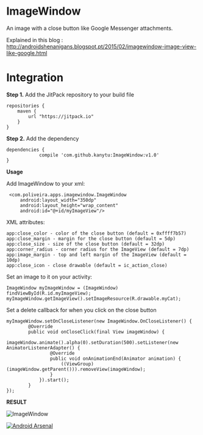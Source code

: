 # ImageWindow
An image with a close button like Google Messenger attachments.

Explained in this blog : http://androidshenanigans.blogspot.pt/2015/02/imagewindow-image-view-like-google.html



**Integration**
====

**Step 1.** Add the JitPack repository to your build file

   	repositories {
   	    maven {
   	        url "https://jitpack.io"
   	    }
   	}
   	
**Step 2.** Add the dependency

    dependencies {
    	        compile 'com.github.kanytu:ImageWindow:v1.0'
    }




**Usage**

 Add ImageWindow to your xml:

     <com.poliveira.apps.imagewindow.ImageWindow
         android:layout_width="350dp"
         android:layout_height="wrap_content"
         android:id="@+id/myImageView"/>

XML attributes:

    app:close_color - color of the close button (default = 0xffff7b57)
    app:close_margin - margin for the close button (default = 5dp)
    app:close_size - size of the close button (default = 32dp)
    app:corner_radius - corner radius for the ImageView (default = 7dp)
    app:image_margin - top and left margin of the ImageView (default = 10dp)
    app:close_icon - close drawable (default = ic_action_close)

Set an image to it on your activity:

    ImageWindow myImageWindow = (ImageWindow) findViewById(R.id.myImageView);
    myImageWindow.getImageView().setImageResource(R.drawable.myCat);

Set a delete callback for when you click on the close button

    myImageWindow.setOnCloseListener(new ImageWindow.OnCloseListener() {
            @Override
            public void onCloseClick(final View imageWindow) {
                imageWindow.animate().alpha(0).setDuration(500).setListener(new AnimatorListenerAdapter() {
                    @Override
                    public void onAnimationEnd(Animator animation) {
                        ((ViewGroup) (imageWindow.getParent())).removeView(imageWindow);
                    }
                }).start();
            }
    });


**RESULT**

![ImageWindow](https://raw.githubusercontent.com/kanytu/ImageWindow/master/screenshots/device-2015-02-20-162825.png)

[![Android Arsenal](https://img.shields.io/badge/Android%20Arsenal-ImageWindow-red.svg?style=flat)](http://android-arsenal.com/details/1/1576)
